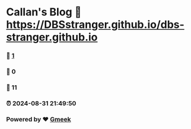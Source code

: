 # Callan's Blog :link: https://DBSstranger.github.io/dbs-stranger.github.io 
### :page_facing_up: [1](https://DBSstranger.github.io/dbs-stranger.github.io/tag.html) 
### :speech_balloon: 0 
### :hibiscus: 11 
### :alarm_clock: 2024-08-31 21:49:50 
### Powered by :heart: [Gmeek](https://github.com/Meekdai/Gmeek)

